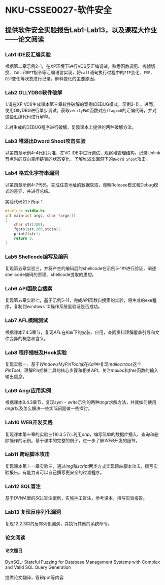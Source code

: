 # NKU-CSSE0027-软件安全
## 提供软件安全实验报告Lab1-Lab13，以及课程大作业——论文阅读

### Lab1 IDE反汇编实验

根据第二章示例2-1，在XP环境下进行VC6反汇编调试，熟悉函数调用、栈帧切换、`CALL`和`RET`指令等汇编语言实现，将`call`语句执行过程中的`EIP`变化、`ESP`、`EBP`变化等状态进行记录，解释变化的主要原因。 
 
### Lab2 OLLYDBG软件破解

​1.请在XP VC6生成课本第三章软件破解的案例(DEBUG模式，示例3-1) 。进而，使用OllyDBG进行单步调试，获取`verifyPWD`函数对应`flag==0`的汇编代码，并对这些汇编代码进行解释。

​2.对生成的DEBUG程序进行破解，复现课本上提供的两种破解方法。

### Lab3 堆溢出Dword Shoot攻击实验

以第四章示例4-4代码为准，在VC IDE中进行调试，观察堆管理结构，记录Unlink节点时的双向空闲链表的状态变化，了解堆溢出漏洞下的`Dword Shoot`攻击。
 
### Lab4 格式化字符串漏洞

​以第四章示例4-7代码，完成任意地址的数据获取，观察Release模式和Debug模式的差异，并进行总结。

实验代码如下所示：

```c
#include <stdio.h>
int main(int argc, char *argv[])
{
    char str[200];
    fgets(str,200,stdin);
    printf(str);
    return 0;
}

```

### Lab5 Shellcode编写及编码

复现第五章实验三，并将产生的编码后的shellcode在示例5-1中进行验证，阐述shellcode编码的原理、shellcode提取的思想。

### Lab6 API函数自搜索

复现第五章实验七，基于示例5-11，完成API函数自搜索的实验，将生成的exe程序，复制到windows 10操作系统里验证是否成功。

### Lab7 AFL模糊测试

根据课本$7.4.5$章节，复现$AFL$在$Kali$下的安装、应用，查阅资料理解覆盖引导和文件变异的概念和含义。

### Lab8 程序插桩及Hook实验

复现实验一，基于$WindowsMyPinTool$或在$Kali$中复现$malloctrace$这个$PinTool$，理解$Pin$插桩工具的核心步骤和相关$API$，关注$malloc$和$free$​函数的输入输出信息。

### Lab9 Angr应用实例

根据课本8.4.3章节，复现$sym-write$示例的两种$angr$求解方法，并就如何使用$angr$以及怎么解决一些实际问题做一些探讨。
 
### Lab10 WEB开发实践

复现课本第十章的实验三($10.3.5$节):利用$php$，编写简单的数据库插入、查询和删除操作的示例。基于课本的完整的例子，进一步了解$WEB$开发的细节。

### Lab11 跨站脚本攻击

复现课本第十一章实验三，通过$img$和$script$两类方式实现跨站脚本攻击，撰写实验报告。有能力者可以自己撰写更安全的过滤程序。

### Lab12 SQL盲注

基于$DVWA$里的$SQL$盲注案例，实施手工盲注，参考课本，撰写实验报告。

### Lab13 复现反序列化漏洞

复现$12.2.3$中的反序列化漏洞，并执行其他的系统命令。

### 论文阅读
#### 论文题目
DynSQL: Stateful Fuzzing for Database Management Systems with Complex and Valid SQL Query Generation

提供论文翻译，答辩ppt等内容



